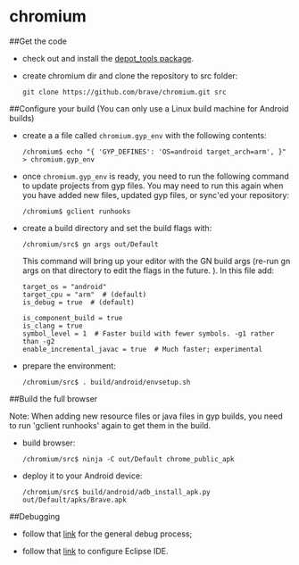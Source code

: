 # chromium

##Get the code

- check out and install the [depot_tools package](https://commondatastorage.googleapis.com/chrome-infra-docs/flat/depot_tools/docs/html/depot_tools_tutorial.html#_setting_up).
- create chromium dir and clone the repository to src folder:

  `git clone https://github.com/brave/chromium.git src`
  
##Configure your build (You can only use a Linux build machine for Android builds)

- create a a file called `chromium.gyp_env` with the following contents:

  `/chromium$ echo "{ 'GYP_DEFINES': 'OS=android target_arch=arm', }" > chromium.gyp_env`
  
- once `chromium.gyp_env` is ready, you need to run the following command to update projects from gyp files. You may need to run this again when you have added new files, updated gyp files, or sync'ed your repository:
  
  `/chromium$ gclient runhooks`
  
- create a build directory and set the build flags with:
  
  `/chromium/src$ gn args out/Default`
  
  This command will bring up your editor with the GN build args (re-run gn args on that directory to edit the flags in the future. ). In this file add:

      target_os = "android"
      target_cpu = "arm"  # (default)
      is_debug = true  # (default)

      is_component_build = true
      is_clang = true
      symbol_level = 1  # Faster build with fewer symbols. -g1 rather than -g2
      enable_incremental_javac = true  # Much faster; experimental
  
- prepare the environment:

  `/chromium/src$ . build/android/envsetup.sh`
  
##Build the full browser

Note: When adding new resource files or java files in gyp builds, you need to run 'gclient runhooks' again to get them in the build.

- build browser:

  `/chromium/src$ ninja -C out/Default chrome_public_apk`
  
- deploy it to your Android device:

  `/chromium/src$ build/android/adb_install_apk.py out/Default/apks/Brave.apk`

##Debugging

- follow that [link](https://www.chromium.org/developers/how-tos/debugging-on-android) for the general debug process;

- follow that [link](https://www.chromium.org/developers/android-eclipse-dev) to configure Eclipse IDE.
